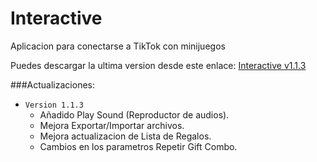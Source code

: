 # Interactive
Aplicacion para conectarse a TikTok con minijuegos

Puedes descargar la ultima version desde este enlace: [Interactive v1.1.3](https://drive.google.com/file/d/1dfjnkS193q5DeV8Bgwlagzo7MwDFHdJT/view?usp=sharing)

###Actualizaciones:
- `Version 1.1.3` 
  - Añadido Play Sound (Reproductor de audios).
  - Mejora Exportar/Importar archivos.
  - Mejora actualizacion de Lista de Regalos.
  - Cambios en los parametros Repetir Gift Combo.
